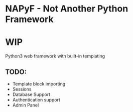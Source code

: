 # NAPyF - Not Another Python Framework

# WIP

Python3 web framework with built-in templating

## TODO:

- Template block importing
- Sessions
- Database Support
- Authentication support
- Admin Panel